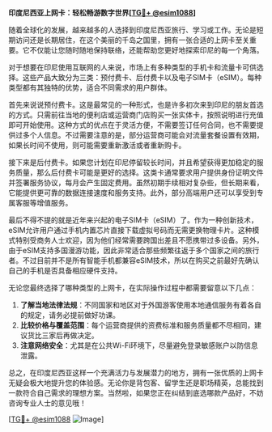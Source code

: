 **印度尼西亚上网卡：轻松畅游数字世界[[TG💪+ @esim1088](https://t.me/s/esim1088)]**

随着全球化的发展，越来越多的人选择到印度尼西亚旅行、学习或工作。无论是短期访问还是长期居住，在这个美丽的千岛之国里，拥有一张合适的上网卡至关重要。它不仅能让您随时随地保持联络，还能帮助您更好地探索印尼的每一个角落。

对于想要在印尼使用互联网的人来说，市场上有多种类型的手机卡和流量卡可供选择。这些产品大致分为三类：预付费卡、后付费卡以及电子SIM卡（eSIM）。每种类型都有其独特的优势，适合不同需求的用户群体。

首先来说说预付费卡。这是最常见的一种形式，也是许多初次来到印尼的朋友首选的方式。只需前往当地的便利店或运营商门店购买一张实体卡，按照说明进行充值即可开始使用。这种方式的优点在于灵活方便，不需要签订任何合同，也不需要提供过多个人信息。不过需要注意的是，部分运营商可能会对流量套餐设置有效期，如果长时间不使用，则可能需要重新激活或者重新购卡。

接下来是后付费卡。如果您计划在印尼停留较长时间，并且希望获得更加稳定的服务质量，那么后付费卡可能是更好的选择。这类卡通常要求用户提供身份证明文件并签署服务协议，每月会产生固定费用。虽然初期手续相对复杂些，但长期来看，它能提供更可靠的数据连接速度和服务支持。此外，部分高端用户还可以享受到专属客服等增值服务。

最后不得不提的就是近年来兴起的电子SIM卡（eSIM）了。作为一种创新技术，eSIM允许用户通过手机内置芯片直接下载虚拟号码而无需更换物理卡片。这种模式特别受商务人士欢迎，因为他们经常需要跨国出差且不愿携带过多设备。另外，由于eSIM支持多国漫游功能，因此非常适合那些频繁往返于多个国家之间的旅行者。不过目前并不是所有智能手机都兼容eSIM技术，所以在购买之前最好先确认自己的手机是否具备相应硬件支持。

无论您最终选择了哪种类型的上网卡，在实际操作过程中都需要留意以下几点：
1. **了解当地法律法规**：不同国家和地区对于外国游客使用本地通信服务有着各自的规定，请务必提前做好功课。
2. **比较价格与覆盖范围**：每个运营商提供的资费标准和服务质量都不尽相同，建议货比三家后再做决定。
3. **注意网络安全**：尤其是在公共Wi-Fi环境下，尽量避免登录敏感账户以防信息泄露。

总之，在印度尼西亚这样一个充满活力与发展潜力的地方，拥有一张优质的上网卡无疑会极大地提升您的体验感。无论你是背包客、留学生还是职场精英，总能找到一款符合自己需求的理想方案。当然啦，如果您正在纠结到底选哪款产品好，不妨咨询专业人士的意见哦！

[[TG💪+ @esim1088](https://t.me/s/esim1088) ![Image](https://i.postimg.cc/4NQfJmqS/Snipaste-2025-05-13-00-14-12.png)]